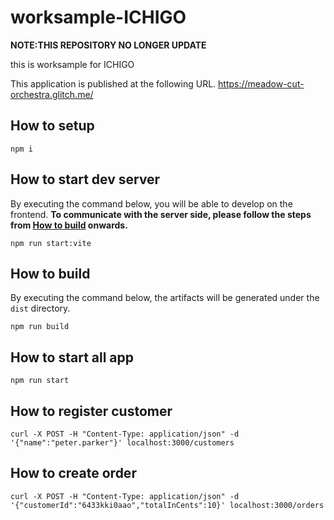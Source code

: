 # worksample-ICHIGO

**NOTE:THIS REPOSITORY NO LONGER UPDATE**

this is worksample for ICHIGO

This application is published at the following URL.
<https://meadow-cut-orchestra.glitch.me/>

## How to setup

```shell
npm i
```

## How to start dev server

By executing the command below, you will be able to develop on the frontend.
**To communicate with the server side, please follow the steps from [How to build](#how-to-build) onwards.**

```shell
npm run start:vite
```

## How to build

By executing the command below, the artifacts will be generated under the `dist` directory.

```shell
npm run build
```

## How to start all app

```shell
npm run start
```

## How to register customer

```shell
curl -X POST -H "Content-Type: application/json" -d '{"name":"peter.parker"}' localhost:3000/customers
```

## How to create order

```shell
curl -X POST -H "Content-Type: application/json" -d '{"customerId":"6433kki0aao","totalInCents":10}' localhost:3000/orders
```
